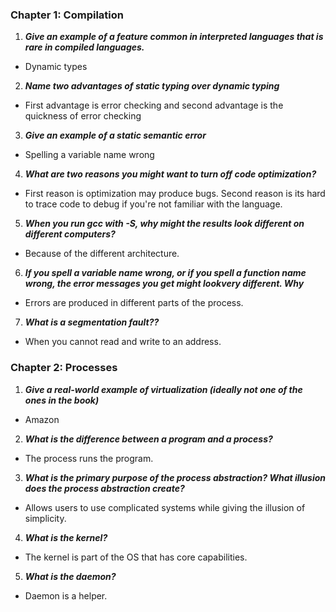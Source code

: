 ### Chapter 1: Compilation


1. _**Give an example of a feature common in interpreted languages that is rare in compiled languages.**_
  *  Dynamic types 
2. _**Name two advantages of static typing over dynamic typing**_
  * First advantage is error checking and second advantage is the quickness of error checking

3. _**Give an example of a static semantic error**_
  * Spelling a variable name wrong

4. _**What are two reasons you might want to turn off code optimization?**_
  * First reason is optimization may produce bugs. Second reason is its hard to trace code to debug if you're not familiar with the language. 
  
5. _**When you run gcc with -S, why might the results look different on different computers?**_
  * Because of the different architecture. 

6. _**If you spell a variable name wrong, or if you spell a function name wrong, the error messages you get might lookvery different. Why**_
  * Errors are produced in different parts of the process.
  
7. _**What is a segmentation fault??**_
  *  When you cannot read and write to an address.


### Chapter 2: Processes


1. _**Give a real-world example of virtualization (ideally not one of the ones in the book)**_
  * Amazon
  
2. _**What is the difference between a program and a process?**_
  * The process runs the program.
  
3. _**What is the primary purpose of the process abstraction? What illusion does the process abstraction create?**_
  * Allows users to use complicated systems while giving the illusion of simplicity. 
  
4. _**What is the kernel?**_
  * The kernel is part of the OS that has core capabilities. 
  
5. _**What is the daemon?**_
  * Daemon is a helper.
  
